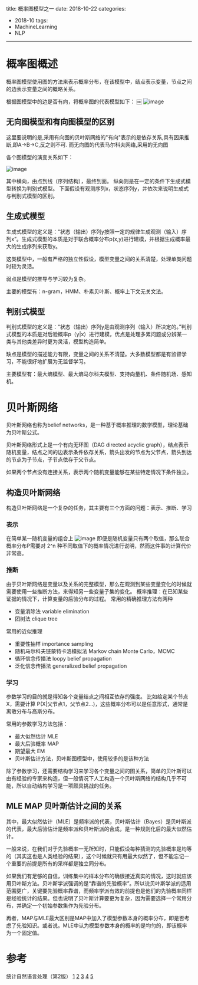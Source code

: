 title: 概率图模型之一
date: 2018-10-22
categories: 
- 2018-10
tags: 
 - MachineLearning
 - NLP
---
# 概率图概述
概率图模型使用图的方法来表示概率分布，在该模型中，结点表示变量，节点之间的边表示变量之间的概略关系。

根据图模型中的边是否有向，将概率图的代表模型如下：
￼
![image](https://user-images.githubusercontent.com/7655877/47288361-5f420c00-d628-11e8-9ad1-555e47176c16.png)

## 无向图模型和有向图模型的区别
这里要说明的是,采用有向图的贝叶斯网络的"有向"表示的是依存关系,具有因果推断,即A->B->C,反之则不可.
而无向图的代表马尔科夫网络,采用的无向图


各个图模型的演变关系如下：

![image](https://user-images.githubusercontent.com/7655877/47288381-7a148080-d628-11e8-836a-fbe66c555d01.png)

其中横向，由点到线（序列结构），最终到面。
纵向则是在一定的条件下生成式模型转换为判别式模型。
下面假设有观测序列x，状态序列y，并依次来说明生成式与判别式模型的区别。

## 生成式模型
生成式模型的定义是：“状态（输出）序列y按照一定的规律生成观测（输入）序列x”。生成式模型的本质是对于联合概率分布p(x,y)进行建模，并根据生成概率最大的生成序列来获取y。

这类模型中，一般有严格的独立性假设，模型变量之间的关系清楚，处理单类问题时较为灵活。

弱点是模型的推导与学习较为复杂。

主要的模型有：n-gram，HMM、朴素贝叶斯、概率上下文无关文法。

## 判别式模型
判别式模型的定义是：“状态（输出）序列y是由观测序列（输入）所决定的。”判别式模型的本质是对后验概率p（y|x）进行建模，优点是处理多累问题或分辨某一类与其他类差异时更为灵活，模型构造简单。

缺点是模型的描述能力有限，变量之间的关系不清楚。大多数模型都是有监督学习，不能很好地扩展为无监督学习。

主要模型有：最大熵模型、最大熵马尔科夫模型、支持向量机、条件随机场、感知机。

# 贝叶斯网络
贝叶斯网络也称为belief networks，是一种基于概率推理的数学模型，理论基础为贝叶斯公式。

贝叶斯网络形式上是一个有向无环图（DAG directed acyclic graph），结点表示随机变量，结点之间的边表示条件依存关系，箭头出发的节点为父节点，箭头到达的节点为子节点，子节点依存于父节点。

如果两个节点没有连接关系，表示两个随机变量能够在某些特定情况下条件独立。

## 构造贝叶斯网络
构造贝叶斯网络是一个复杂的任务，其主要有三个方面的问题：表示、推断、学习

### 表示
在简单某一随机变量的组合上
![image](https://user-images.githubusercontent.com/7655877/47356431-a4cd0a80-d6f6-11e8-9304-e72390800815.png)
即便是随机变量只有两个取值，那么联合概率分布P需要对 2^n 种不同取值下的概率情况进行说明，然而这件事的计算代价非常高。

### 推断
由于贝叶斯网络是变量以及关系的完整模型，那么在观测到某些变量变化的时候就需要使用一些推断方法，来得知另一些变量子集的变化。
概率推理：在已知某些证据的情况下，计算变量的后验分布的过程。
常用的精确推理方法有两种
 * 变量消除法 variable elimination
 * 团树法 clique tree

常用的近似推理
 * 重要性抽样 importance sampling
 * 随机马尔科夫链蒙特卡洛模拟法 Markov chain Monte Carlo，MCMC
 * 循环信念传播法 loopy belief propagation
 * 泛化信念传播法 generalized belief propagation

### 学习
参数学习的目的就是得知各个变量结点之间相互依存的强度。
比如给定某个节点X，需要计算 P(X|父节点1，父节点2...)，这些概率分布可以是任意形式，通常是离散分布与高斯分布。

常用的参数学习方法包括：
 * 最大似然估计 MLE
 * 最大后验概率 MAP
 * 期望最大 EM
 * 贝叶斯估计方法，贝叶斯图模型中，使用较多的是该种方法

除了参数学习，还需要结构学习来学习各个变量之间的图关系，简单的贝叶斯可以由有经验的专家来构造，但一般情况下人工构造一个贝叶斯网络的结构几乎不可能，所以自动结构学习是一项颇具挑战的任务。


## MLE MAP 贝叶斯估计之间的关系

其中，最大似然估计（MLE）是频率派的代表，贝叶斯估计（Bayes）是贝叶斯派的代表，最大后验估计是频率派和贝叶斯派的合成，是一种规则化后的最大似然估计。

一般来说，在我们对于先验概率一无所知时，只能假设每种猜测的先验概率是均等的（其实这也是人类经验的结果），这个时候就只有用最大似然了，但不能忘记一个重要的前提是所有的采样都是独立同分布。

如果我们有足够的自信，训练集中的样本分布的确很接近真实的情况，这时就应该用贝叶斯方法。贝叶斯学派强调的是“靠谱的先验概率”。所以说贝叶斯学派的适用范围更广，关键要先验概率靠谱，而频率学派有效的前提也是他们的先验概率同样是经验统计的结果。但也说明了贝叶斯计算要更为复杂，因为需要选择一个常用分布，并确定一个初始参数集作为先验分布。

再者，MAP与MLE最大区别是MAP中加入了模型参数本身的概率分布，即是否考虑了先验知识。或者说。MLE中认为模型参数本身的概率的是均匀的，即该概率为一个固定值。






# 参考
统计自然语言处理（第2版）
[1](https://blog.csdn.net/Mr_tyting/article/details/62882162?utm_source=blogxgwz1)
[2](https://blog.csdn.net/juanjuan1314/article/details/78189527)
[3](https://zhuanlan.zhihu.com/p/32568242)
[4](https://zhuanlan.zhihu.com/p/32616870)
[5](https://blog.csdn.net/guohecang/article/details/52313046)
